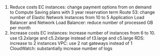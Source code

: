 1. Reduce costs
   EC instances: change payment options from on demand to Compute Saving plans with 3 year reservation term
   Route 53: change number of Elastic Network Instances from 10 to 5
   Application Load Balancer and Network Load Balancer: reduce number of processed GB per month
2. Increase costs
   EC instances: increase number of instances from 6 to 10. use t3.2xlarge and c5.2xlarge instead of t3.large and c5.large
   RDS: increase to 2 instances
   VPC: use 2 nat gateways instead of 1
   CloudWatch: substantially increase number of logs
